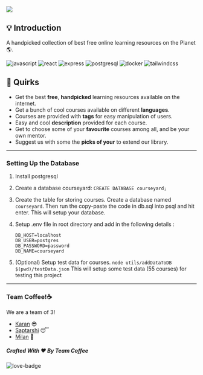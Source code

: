 <img src="./assets/courseyard_webview.png">

## 💡 Introduction

A handpicked collection of best free online learning resources on the Planet 🌎.

![javascript](https://img.shields.io/badge/-javascript-yellow) ![react](https://img.shields.io/badge/-react-red) ![express](https://img.shields.io/badge/-express-green) ![postgresql](https://img.shields.io/badge/-postgresql-blue) ![docker](https://img.shields.io/badge/-docker-neon) ![tailwindcss](https://img.shields.io/badge/-tailwindcss-aqua)

## 🤩 Quirks 

- Get the best **free**, **handpicked** learning resources available on the internet.
- Get a bunch of cool courses available on different **languages**.
- Courses are provided with **tags** for easy manipulation of users.
- Easy and cool **description** provided for each course.
- Get to choose some of your **favourite** courses among all, and be your own mentor.
- Suggest us with some the **picks of your** to extend our library.

---

### Setting Up the Database

1. Install postgresql
2. Create a database courseyard:
   `CREATE DATABASE courseyard;`

3. Create the table for storing courses. Create a database named `courseyard`. Then run the copy-paste the code in db.sql into psql and hit enter. This will setup your database.

4. Setup .env file in root directory and add in the following details :

   ```dotenv
   DB_HOST=localhost
   DB_USER=postgres
   DB_PASSWORD=password
   DB_NAME=courseyard
   ```

5. (Optional) Setup test data for courses.
   `node utils/addDataToDB $(pwd)/testData.json`
   This will setup some test data (55 courses) for testing this project
   
---

### Team Coffee!☕

We are a team of 3!

- [Karan](https://github.com/KaranSinghBisht) 😎
- [Saptarshi](https://github.com/saptarshibasu15) 😴
- [Milan](https://github.com/milan090) 🤠

##### Crafted With ♥ By Team Coffee

![love-badge](https://forthebadge.com/images/badges/built-with-love.svg)

